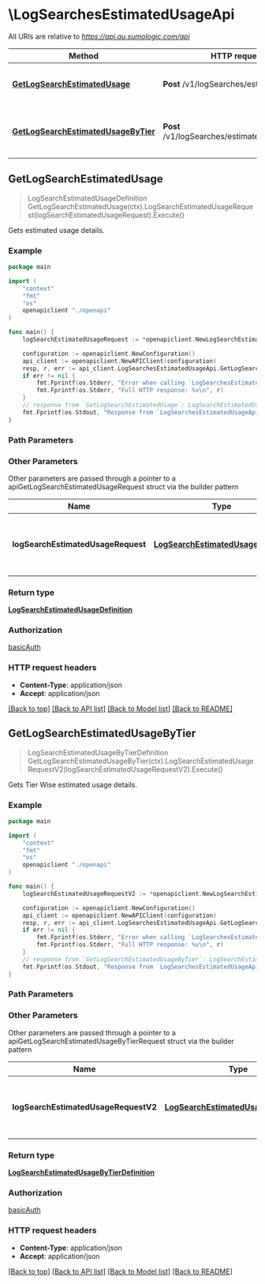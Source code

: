 # \LogSearchesEstimatedUsageApi

All URIs are relative to *https://api.au.sumologic.com/api*

Method | HTTP request | Description
------------- | ------------- | -------------
[**GetLogSearchEstimatedUsage**](LogSearchesEstimatedUsageApi.md#GetLogSearchEstimatedUsage) | **Post** /v1/logSearches/estimatedUsage | Gets estimated usage details.
[**GetLogSearchEstimatedUsageByTier**](LogSearchesEstimatedUsageApi.md#GetLogSearchEstimatedUsageByTier) | **Post** /v1/logSearches/estimatedUsageByTier | Gets Tier Wise estimated usage details.



## GetLogSearchEstimatedUsage

> LogSearchEstimatedUsageDefinition GetLogSearchEstimatedUsage(ctx).LogSearchEstimatedUsageRequest(logSearchEstimatedUsageRequest).Execute()

Gets estimated usage details.



### Example

```go
package main

import (
    "context"
    "fmt"
    "os"
    openapiclient "./openapi"
)

func main() {
    logSearchEstimatedUsageRequest := *openapiclient.NewLogSearchEstimatedUsageRequest("error | count by _sourceCategory", *openapiclient.NewResolvableTimeRange("Type_example"), "America/Los_Angeles") // LogSearchEstimatedUsageRequest | The definition of the log search estimated usage.

    configuration := openapiclient.NewConfiguration()
    api_client := openapiclient.NewAPIClient(configuration)
    resp, r, err := api_client.LogSearchesEstimatedUsageApi.GetLogSearchEstimatedUsage(context.Background()).LogSearchEstimatedUsageRequest(logSearchEstimatedUsageRequest).Execute()
    if err != nil {
        fmt.Fprintf(os.Stderr, "Error when calling `LogSearchesEstimatedUsageApi.GetLogSearchEstimatedUsage``: %v\n", err)
        fmt.Fprintf(os.Stderr, "Full HTTP response: %v\n", r)
    }
    // response from `GetLogSearchEstimatedUsage`: LogSearchEstimatedUsageDefinition
    fmt.Fprintf(os.Stdout, "Response from `LogSearchesEstimatedUsageApi.GetLogSearchEstimatedUsage`: %v\n", resp)
}
```

### Path Parameters



### Other Parameters

Other parameters are passed through a pointer to a apiGetLogSearchEstimatedUsageRequest struct via the builder pattern


Name | Type | Description  | Notes
------------- | ------------- | ------------- | -------------
 **logSearchEstimatedUsageRequest** | [**LogSearchEstimatedUsageRequest**](LogSearchEstimatedUsageRequest.md) | The definition of the log search estimated usage. | 

### Return type

[**LogSearchEstimatedUsageDefinition**](LogSearchEstimatedUsageDefinition.md)

### Authorization

[basicAuth](../README.md#basicAuth)

### HTTP request headers

- **Content-Type**: application/json
- **Accept**: application/json

[[Back to top]](#) [[Back to API list]](../README.md#documentation-for-api-endpoints)
[[Back to Model list]](../README.md#documentation-for-models)
[[Back to README]](../README.md)


## GetLogSearchEstimatedUsageByTier

> LogSearchEstimatedUsageByTierDefinition GetLogSearchEstimatedUsageByTier(ctx).LogSearchEstimatedUsageRequestV2(logSearchEstimatedUsageRequestV2).Execute()

Gets Tier Wise estimated usage details.



### Example

```go
package main

import (
    "context"
    "fmt"
    "os"
    openapiclient "./openapi"
)

func main() {
    logSearchEstimatedUsageRequestV2 := *openapiclient.NewLogSearchEstimatedUsageRequestV2("error | count by _sourceCategory", *openapiclient.NewResolvableTimeRange("Type_example"), "America/Los_Angeles") // LogSearchEstimatedUsageRequestV2 | The definition of the log search estimated usage.

    configuration := openapiclient.NewConfiguration()
    api_client := openapiclient.NewAPIClient(configuration)
    resp, r, err := api_client.LogSearchesEstimatedUsageApi.GetLogSearchEstimatedUsageByTier(context.Background()).LogSearchEstimatedUsageRequestV2(logSearchEstimatedUsageRequestV2).Execute()
    if err != nil {
        fmt.Fprintf(os.Stderr, "Error when calling `LogSearchesEstimatedUsageApi.GetLogSearchEstimatedUsageByTier``: %v\n", err)
        fmt.Fprintf(os.Stderr, "Full HTTP response: %v\n", r)
    }
    // response from `GetLogSearchEstimatedUsageByTier`: LogSearchEstimatedUsageByTierDefinition
    fmt.Fprintf(os.Stdout, "Response from `LogSearchesEstimatedUsageApi.GetLogSearchEstimatedUsageByTier`: %v\n", resp)
}
```

### Path Parameters



### Other Parameters

Other parameters are passed through a pointer to a apiGetLogSearchEstimatedUsageByTierRequest struct via the builder pattern


Name | Type | Description  | Notes
------------- | ------------- | ------------- | -------------
 **logSearchEstimatedUsageRequestV2** | [**LogSearchEstimatedUsageRequestV2**](LogSearchEstimatedUsageRequestV2.md) | The definition of the log search estimated usage. | 

### Return type

[**LogSearchEstimatedUsageByTierDefinition**](LogSearchEstimatedUsageByTierDefinition.md)

### Authorization

[basicAuth](../README.md#basicAuth)

### HTTP request headers

- **Content-Type**: application/json
- **Accept**: application/json

[[Back to top]](#) [[Back to API list]](../README.md#documentation-for-api-endpoints)
[[Back to Model list]](../README.md#documentation-for-models)
[[Back to README]](../README.md)


